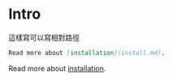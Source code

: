 # Intro

這樣寫可以寫相對路徑

```markdown
Read more about [installation](install.md).
```

Read more about [installation](install.md).